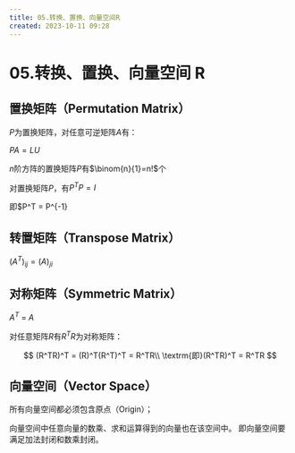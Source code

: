```yaml
---
title: 05.转换、置换、向量空间R
created: 2023-10-11 09:28
---
```


<!-- markdownlint-disable MD025 -->

# 05.转换、置换、向量空间 R

## 置换矩阵（Permutation Matrix）

$P$为置换矩阵，对任意可逆矩阵$A$有：

$PA=LU$

$n$阶方阵的置换矩阵$P$有$\binom{n}{1}=n!$个

对置换矩阵$P$，有$P^TP = I$

即$P^T = P^{-1}

## 转置矩阵（Transpose Matrix）

$(A^T)_{ij} = (A)_{ji}$

## 对称矩阵（Symmetric Matrix）

$A^T$ = $A$

对任意矩阵$R$有$R^TR$为对称矩阵：

$$
(R^TR)^T = (R)^T(R^T)^T = R^TR\\
\textrm{即}(R^TR)^T = R^TR
$$

## 向量空间（Vector Space）

所有向量空间都必须包含原点（Origin）；

向量空间中任意向量的数乘、求和运算得到的向量也在该空间中。
即向量空间要满足加法封闭和数乘封闭。
